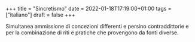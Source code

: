 +++
title = "Sincretismo"
date = 2022-01-18T17:19:00+01:00
tags = ["italiano"]
draft = false
+++

Simultanea ammissione di concezioni differenti e persino contraddittorie e per la combinazione di riti e pratiche che provengono da fonti diverse.
